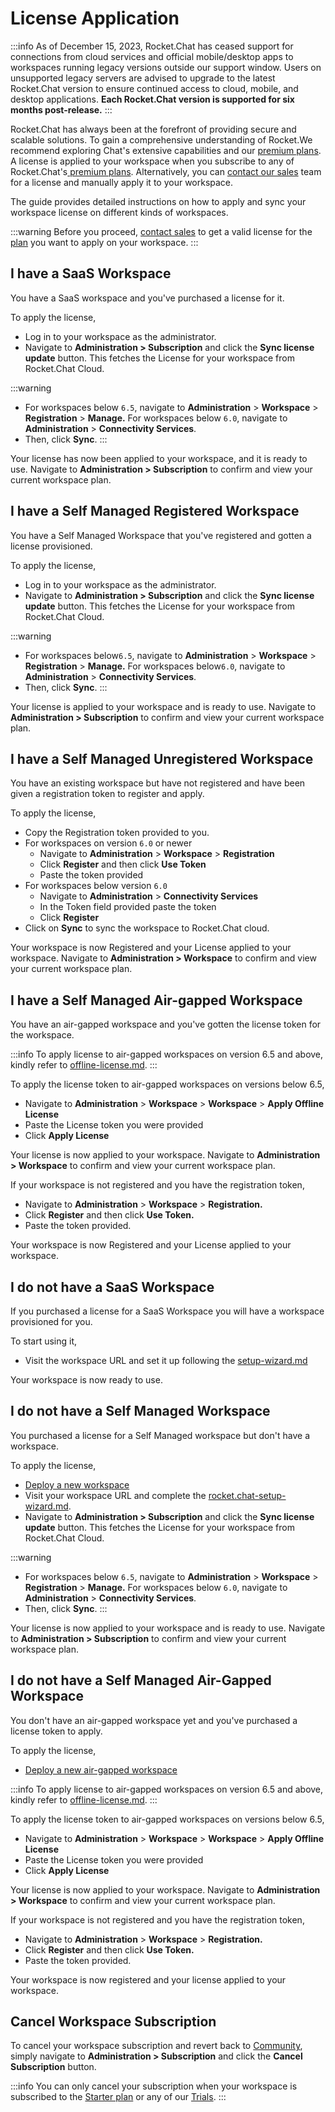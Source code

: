 # License Application

:::info
As of December 15, 2023, Rocket.Chat has ceased support for connections from cloud services and official mobile/desktop apps to workspaces running legacy versions outside our support window. Users on unsupported legacy servers are advised to upgrade to the latest Rocket.Chat version to ensure continued access to cloud, mobile, and desktop applications. **Each Rocket.Chat version is supported for six months post-release.**
:::

Rocket.Chat has always been at the forefront of providing secure and scalable solutions. To gain a comprehensive understanding of Rocket.We recommend exploring Chat's extensive capabilities and our [premium plans](https://www.rocket.chat/pricing). A license is applied to your workspace when you subscribe to any of Rocket.Chat's[ premium plans](../readme/our-plans.md). Alternatively, you can [contact our sales](https://www.rocket.chat/sales-contact) team for a license and manually apply it to your workspace.

The guide provides detailed instructions on how to apply and sync your workspace license on different kinds of workspaces.

:::warning
Before you proceed, [contact sales](https://www.rocket.chat/sales-contact) to get a valid license for the [plan](../readme/our-plans.md) you want to apply on your workspace.
:::

## I have a SaaS Workspace&#x20;

You have a SaaS workspace and you've purchased a license for it.

To apply the license,

* Log in to your workspace as the administrator.
* Navigate to **Administration > Subscription** and click the **Sync license update** button. This fetches the License for your workspace from Rocket.Chat Cloud.

:::warning
* For workspaces below `6.5`, navigate to **Administration** > **Workspace** > **Registration** > **Manage.** For workspaces below `6.0`, navigate to   **Administration** > **Connectivity Services**.
* Then, click **Sync**.
:::

Your license has now been applied to your workspace, and it is ready to use. Navigate to **Administration > Subscription** to confirm and view your current workspace plan.

## I have a Self Managed Registered Workspace&#x20;

You have a Self Managed Workspace that you've registered and gotten a license provisioned.

To apply the license,

* Log in to your workspace as the administrator.
* Navigate to **Administration > Subscription** and click the **Sync license update** button. This fetches the License for your workspace from Rocket.Chat Cloud.

:::warning
* For workspaces below`6.5`, navigate to **Administration** > **Workspace** > **Registration** > **Manage.** For workspaces below`6.0`, navigate to   **Administration** > **Connectivity Services**.
* Then, click **Sync**.
:::

Your license is applied to your workspace and is ready to use. Navigate to **Administration > Subscription** to confirm and view your current workspace plan.

## I have a Self Managed Unregistered Workspace

You have an existing workspace but have not registered and have been given a registration token to register and apply.

To apply the license,

* Copy the Registration token provided to you.
* For workspaces on version `6.0` or newer
  * Navigate to **Administration** > **Workspace** > **Registration**
  * Click **Register** and then click **Use Token**&#x20;
  * Paste the token provided
* For workspaces below version `6.0`&#x20;
  * Navigate to **Administration** > **Connectivity Services**
  * In the Token field provided paste the token
  * Click **Register**
* Click on **Sync** to sync the workspace to Rocket.Chat cloud.

Your workspace is now Registered and your License applied to your workspace.  Navigate to **Administration > Workspace** to confirm and view your current workspace plan.

## I have a Self Managed Air-gapped Workspace&#x20;

You have an air-gapped workspace and you've gotten the license token for the workspace.

:::info
To apply license to air-gapped workspaces on version 6.5 and above, kindly refer to [offline-license.md](/setup-and-configure/rocket.chat-air-gapped-deployment/offline-license.md "mention").
:::

To apply the license token to air-gapped workspaces on versions below 6.5,

* Navigate to **Administration** > **Workspace** > **Workspace** > **Apply Offline License**
* Paste the License token you were provided
* Click **Apply License**

Your license is now applied to your workspace. Navigate to **Administration > Workspace** to confirm and view your current workspace plan.

If your workspace is not registered and you have the registration token,&#x20;

* Navigate to **Administration** > **Workspace** > **Registration.**
* Click **Register** and then click **Use Token.**
* Paste the token provided.

Your workspace is now Registered and your License applied to your workspace.

## I do not have a SaaS Workspace

If you purchased a license for a SaaS Workspace you will have a workspace provisioned for you. &#x20;

To start using it,

* Visit the workspace URL and set it up following the [setup-wizard.md](/use-rocket.chat/workspace-administration/settings/setup-wizard.md "mention")

Your workspace is now ready to use.

## I do not have a Self Managed Workspace

You purchased a license for a Self Managed workspace but don't have a workspace.

To apply the license,

* [Deploy a new workspace](/deploy/deploy-rocket.chat/)
* Visit your workspace URL and complete the [rocket.chat-setup-wizard.md](accessing-your-workspace/rocket.chat-setup-wizard.md "mention").
* Navigate to **Administration > Subscription** and click the **Sync license update** button. This fetches the License for your workspace from Rocket.Chat Cloud.

:::warning
* For workspaces below `6.5`, navigate to **Administration** > **Workspace** > **Registration** > **Manage.** For workspaces below `6.0`, navigate to   **Administration** > **Connectivity Services**.
* Then, click **Sync**.
:::

Your license is now applied to your workspace and is ready to use. Navigate to **Administration > Subscription** to confirm and view your current workspace plan.

## I do not have a Self Managed Air-Gapped Workspace

You don't have an air-gapped workspace yet and you've purchased a license token to apply.

To apply the license,

* [Deploy a new air-gapped workspace](/setup-and-configure/rocket.chat-air-gapped-deployment/)&#x20;

:::info
To apply license to air-gapped workspaces on version 6.5 and above, kindly refer to [offline-license.md](/setup-and-configure/rocket.chat-air-gapped-deployment/offline-license.md "mention").
:::

To apply the license token to air-gapped workspaces on versions below 6.5,

* Navigate to **Administration** > **Workspace** > **Workspace** > **Apply Offline License**
* Paste the License token you were provided
* Click **Apply License**

Your license is now applied to your workspace. Navigate to **Administration > Workspace** to confirm and view your current workspace plan.

If your workspace is not registered and you have the registration token,&#x20;

* Navigate to **Administration** > **Workspace** > **Registration.**
* Click **Register** and then click **Use Token.**
* Paste the token provided.

Your workspace is now registered and your license applied to your workspace.

## Cancel Workspace Subscription

To cancel your workspace subscription and revert back to  [Community](../readme/our-plans.md#community), simply navigate to **Administration > Subscription** and click the **Cancel Subscription** button.

:::info
You can only cancel your subscription when your workspace is subscribed to the [Starter plan](../readme/our-plans.md#starter-plan) or any of our [Trials](trials/).
:::
